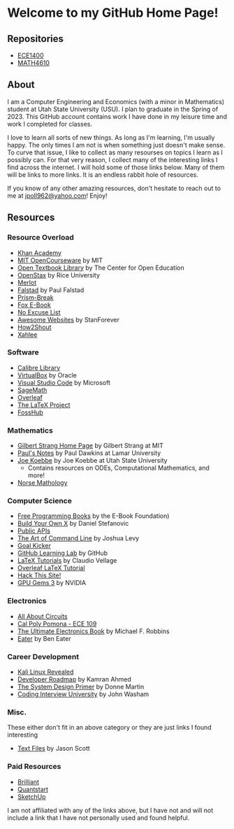 # Welcome to my GitHub Home Page!

## Repositories
* [ECE1400](https://github.com/jpoll962/ECE1400)
* [MATH4610](https://jpoll962.github.io/math4610.md)

## About
I am a Computer Engineering and Economics (with a minor in Mathematics) student at Utah State University (USU). I plan to graduate in the Spring of 2023.
This GitHub account contains work I have done in my leisure time and work I completed for classes.

I love to learn all sorts of new things. As long as I'm learning,
I'm usually happy. The only times I am not is when something just doesn't make sense. To curve that issue, I like to collect as many resourses on topics I learn as
I possibly can. For that very reason, I collect many of the interesting links I find across the internet. I will hold some of those links below. Many of them will
be links to more links. It is an endless rabbit hole of resources.

If you know of any other amazing resources, don't hesitate to reach out to me at jpoll962@yahoo.com! Enjoy!

## Resources

### Resource Overload
- [Khan Academy](https://www.khanacademy.org/)
- [MIT OpenCourseware](https://ocw.mit.edu) by MIT
- [Open Textbook Library](https://open.umn.edu/opentextbooks/) by The Center for Open Education
- [OpenStax](https://openstax.org/) by Rice University
- [Merlot](https://www.merlot.org/merlot/)
- [Falstad](https://www.falstad.com/) by Paul Falstad
- [Prism-Break](https://prism-break.org/en/)
- [Fox E-Book](https://www.foxebook.net)
- [No Excuse List](http://noexcuselist.com/)
- [Awesome Websites](https://github.com/StanForever/awesome-websites) by StanForever
- [How2Shout](https://www.how2shout.com/)
- [Xahlee](http://xahlee.info/)

### Software
- [Calibre Library](https://calibre-ebook.com/)
- [VirtualBox](https://www.virtualbox.org/) by Oracle
- [Visual Studio Code](https://code.visualstudio.com/) by Microsoft
- [SageMath](https://www.sagemath.org/index.html)
- [Overleaf](https://www.overleaf.com/)
- [The LaTeX Project](https://www.latex-project.org/)
- [FossHub](https://www.fosshub.com/)

### Mathematics
- [Gilbert Strang Home Page](http://www-math.mit.edu/~gs/) by Gilbert Strang at MIT
- [Paul's Notes](https://tutorial.math.lamar.edu/) by Paul Dawkins at Lamar University
- [Joe Koebbe](https://jvkoebbe.github.io/) by Joe Koebbe at Utah State University
  - Contains resources on ODEs, Computational Mathematics, and more!
- [Norse Mathology](https://www.norsemathology.org/wiki/index.php?title=Main_Page)

### Computer Science
- [Free Programming Books](https://ebookfoundation.github.io/free-programming-books/free-programming-books.html) by the E-Book Foundation)
- [Build Your Own X](https://github.com/danistefanovic/build-your-own-x) by Daniel Stefanovic
- [Public APIs](https://github.com/public-apis/public-apis)
- [The Art of Command Line](https://github.com/jlevy/the-art-of-command-line) by Joshua Levy
- [Goal Kicker](https://goalkicker.com/)
- [GitHub Learning Lab](https://lab.github.com/) by GitHub
- [LaTeX Tutorials](https://www.latex-tutorial.com/) by Claudio Vellage
- [Overleaf LaTeX Tutorial](https://www.overleaf.com/learn/latex/Learn_LaTeX_in_30_minutes)
- [Hack This Site!](https://www.hackthissite.org/pages/index/index.php)
- [GPU Gems 3](https://developer.nvidia.com/gpugems/gpugems3/contributors) by NVIDIA

### Electronics
- [All About Circuits](https://www.allaboutcircuits.com/)
- [Cal Poly Pomona - ECE 109](https://www.cpp.edu/~elab/index.html)
- [The Ultimate Electronics Book](https://ultimateelectronicsbook.com/) by Michael F. Robbins
- [Eater](https://eater.net/) by Ben Eater

### Career Development
- [Kali Linux Revealed](https://kali.training/lessons/introduction/)
- [Developer Roadmap](https://github.com/kamranahmedse/developer-roadmap) by Kamran Ahmed
- [The System Design Primer](https://github.com/donnemartin/system-design-primer) by Donne Martin
- [Coding Interview University](https://github.com/jwasham/coding-interview-university) by John Washam

### Misc.
These either don't fit in an above category or they are just links I found interesting

- [Text Files](http://textfiles.com/) by Jason Scott

### Paid Resources
- [Brilliant](https://brilliant.org/)
- [Quantstart](https://www.quantstart.com/)
- [SketchUp](https://www.sketchup.com/)

I am not affiliated with any of the links above, but I have not and will not include a link that
I have not personally used and found helpful.
